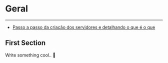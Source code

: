 # Geral

---

- [Passo a passo da criação dos servidores e detalhando o que é o que](#1)

<a name="section-1"></a>
## First Section    

Write something cool.. 🦊

